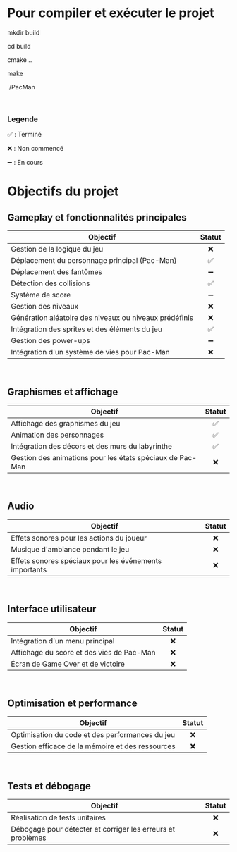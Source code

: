 # Pour compiler et exécuter le projet

mkdir build

cd build

cmake ..

make

./PacMan

<br>

### Legende
✅ : Terminé 
 
❌ : Non commencé 
 
➖ : En cours


# Objectifs du projet

## Gameplay et fonctionnalités principales
| Objectif                                                | Statut |
|---------------------------------------------------------|:------:|
| Gestion de la logique du jeu                            |  ❌    |
| Déplacement du personnage principal (Pac-Man)            |  ✅      |
| Déplacement des fantômes                                |  ➖      |
| Détection des collisions                                |  ✅      |
| Système de score                                        |  ➖      |
| Gestion des niveaux                                     |  ❌      |
| Génération aléatoire des niveaux ou niveaux prédéfinis   |  ❌      |
| Intégration des sprites et des éléments du jeu           |  ✅      |
| Gestion des power-ups                                   |  ➖      |
| Intégration d'un système de vies pour Pac-Man           |  ❌      |

<br>

## Graphismes et affichage  
| Objectif                                                | Statut |
|---------------------------------------------------------|:------:|
| Affichage des graphismes du jeu                         |  ✅      |
| Animation des personnages                               |  ✅      |
| Intégration des décors et des murs du labyrinthe         |  ✅      |
| Gestion des animations pour les états spéciaux de Pac-Man |  ❌      |

<br>

## Audio
| Objectif                                                | Statut |
|---------------------------------------------------------|:------:|
| Effets sonores pour les actions du joueur                |  ❌      |
| Musique d'ambiance pendant le jeu                        |  ❌      |
| Effets sonores spéciaux pour les événements importants   |  ❌      |

<br>

## Interface utilisateur
| Objectif                                                | Statut |
|---------------------------------------------------------|:------:|
| Intégration d'un menu principal                          |  ❌      |
| Affichage du score et des vies de Pac-Man                |  ❌      |
| Écran de Game Over et de victoire                        |  ❌      |

<br>

## Optimisation et performance
| Objectif                                                | Statut |
|---------------------------------------------------------|:------:|
| Optimisation du code et des performances du jeu          |  ❌      |
| Gestion efficace de la mémoire et des ressources         |  ❌      |

<br>

## Tests et débogage
| Objectif                                                | Statut |
|---------------------------------------------------------|:------:|
| Réalisation de tests unitaires                           |  ❌      |
| Débogage pour détecter et corriger les erreurs et problèmes |  ❌      |
